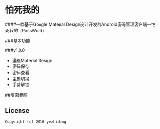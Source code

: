 # 怕死我的

####一款基于Google Material Design设计开发的Android密码管理客户端--怕死我的（PassWord）

###基本功能

###v1.0.0
 * 遵循Material Design
 * 密码保存
 * 密码查看
 * 主题切换
 * 手势解锁

##屏幕截图

## License
```
Copyright (c) 2016 yezhidong
```
